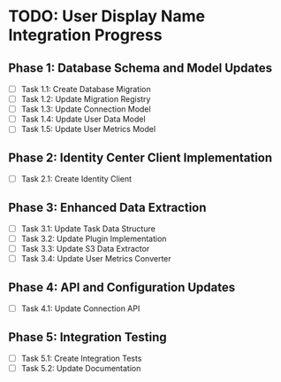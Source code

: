 # TODO: User Display Name Integration Progress

## Phase 1: Database Schema and Model Updates

- [ ] Task 1.1: Create Database Migration
- [ ] Task 1.2: Update Migration Registry
- [ ] Task 1.3: Update Connection Model
- [ ] Task 1.4: Update User Data Model
- [ ] Task 1.5: Update User Metrics Model

## Phase 2: Identity Center Client Implementation

- [ ] Task 2.1: Create Identity Client

## Phase 3: Enhanced Data Extraction

- [ ] Task 3.1: Update Task Data Structure
- [ ] Task 3.2: Update Plugin Implementation
- [ ] Task 3.3: Update S3 Data Extractor
- [ ] Task 3.4: Update User Metrics Converter

## Phase 4: API and Configuration Updates

- [ ] Task 4.1: Update Connection API

## Phase 5: Integration Testing

- [ ] Task 5.1: Create Integration Tests
- [ ] Task 5.2: Update Documentation
